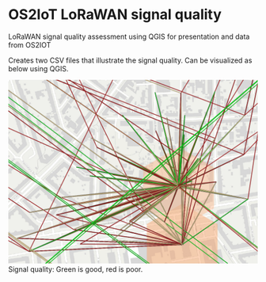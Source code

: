 # OS2IoT LoRaWAN signal quality
LoRaWAN signal quality assessment using QGIS for presentation and data from OS2IOT

Creates two CSV files that illustrate the signal quality. Can be visualized as below using QGIS.

![Signal quality: Green is good, red is poor](lora-signal-quality-example.png)
Signal quality: Green is good, red is poor.
